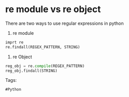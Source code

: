 # re module vs re object

There are two ways to use regular expressions in python

1. re module
```python
imprt re
re.findall(REGEX_PATTERN, STRING)
```
1. re Object
```python
reg_obj = re.compile(REGEX_PATTERN)
reg_obj.findall(STRING)
```
Tags:
```
#Python
```
